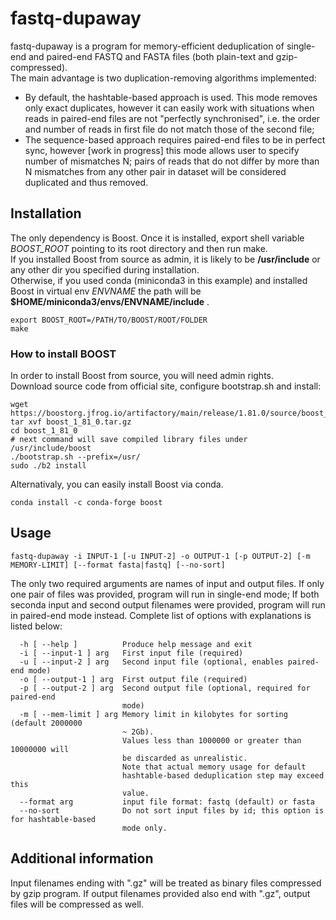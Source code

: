 # fastq-dupaway

fastq-dupaway is a program for memory-efficient deduplication of single-end and paired-end FASTQ and FASTA files (both plain-text and gzip-compressed).<br>
The main advantage is two duplication-removing algorithms implemented:
* By default, the hashtable-based approach is used. This mode removes only exact duplicates, however it can easily work with situations when reads in paired-end files are not "perfectly synchronised", i.e. the order and number of reads in first file do not match those of the second file;
* The sequence-based approach requires paired-end files to be in perfect sync, however [work in progress] this mode allows user to specify number of mismatches N; pairs of reads that do not differ by more than N mismatches from any other pair in dataset will be considered duplicated and thus removed.


## Installation

The only dependency is Boost. Once it is installed, export shell variable <i>BOOST_ROOT</i> pointing to its root directory and then run make.<br>
If you installed Boost from source as admin, it is likely to be <b>/usr/include</b> or any other dir you specified during installation.<br>
Otherwise, if you used conda (miniconda3 in this example) and installed Boost in virtual env <i>ENVNAME</i> the path will be <b>$HOME/miniconda3/envs/ENVNAME/include</b> .

```
export BOOST_ROOT=/PATH/TO/BOOST/ROOT/FOLDER
make
```

### How to install BOOST

In order to install Boost from source, you will need admin rights.<br>
Download source code from official site, configure bootstrap.sh and install:
```
wget https://boostorg.jfrog.io/artifactory/main/release/1.81.0/source/boost_1_81_0.tar.gz
tar xvf boost_1_81_0.tar.gz
cd boost_1_81_0
# next command will save compiled library files under /usr/include/boost
./bootstrap.sh --prefix=/usr/
sudo ./b2 install
```

Alternativaly, you can easily install Boost via conda.
```
conda install -c conda-forge boost
```

## Usage

```
fastq-dupaway -i INPUT-1 [-u INPUT-2] -o OUTPUT-1 [-p OUTPUT-2] [-m MEMORY-LIMIT] [--format fasta|fastq] [--no-sort]
```

The only two required arguments are names of input and output files. If only one pair of files was provided, program will run in single-end mode; If both seconda input and second output filenames were provided, program will run in paired-end mode instead. Complete list of options with explanations is listed below:

```
  -h [ --help ]          Produce help message and exit
  -i [ --input-1 ] arg   First input file (required)
  -u [ --input-2 ] arg   Second input file (optional, enables paired-end mode)
  -o [ --output-1 ] arg  First output file (required)
  -p [ --output-2 ] arg  Second output file (optional, required for paired-end 
                         mode)
  -m [ --mem-limit ] arg Memory limit in kilobytes for sorting (default 2000000
                         ~ 2Gb).
                         Values less than 1000000 or greater than 10000000 will
                         be discarded as unrealistic.
                         Note that actual memory usage for default 
                         hashtable-based deduplication step may exceed this 
                         value.
  --format arg           input file format: fastq (default) or fasta
  --no-sort              Do not sort input files by id; this option is for hashtable-based
                         mode only.
```

## Additional information

Input filenames ending with ".gz" will be treated as binary files compressed by gzip program. If output filenames provided also end with ".gz", output files will be compressed as well.
